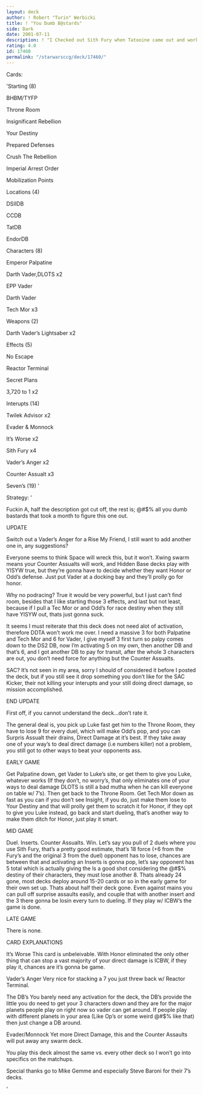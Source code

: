 ```yaml
---
layout: deck
author: ! Robert "Turin" Werbicki
title: ! "You Dumb B@stards"
side: Dark
date: 2001-07-11
description: ! "I Checked out Sith Fury when Tatooine came out and worked up a deck the day after. I wanted to keep it secret but I saw some decks popping up on here and although they were’nt as good as mine, I decided I had to get credit for one of my idea’s."
rating: 4.0
id: 17460
permalink: "/starwarsccg/deck/17460/"
---
```

Cards: 

'Starting (8)

BHBM/TYFP

Throne Room

Insignificant Rebellion

Your Destiny

Prepared Defenses

Crush The Rebellion

Imperial Arrest Order

Mobilization Points


Locations (4)

DSIIDB

CCDB

TatDB

EndorDB


Characters (8)

Emperor Palpatine

Darth Vader,DLOTS x2

EPP Vader

Darth Vader

Tech Mor x3


Weapons (2)

Darth Vader’s Lightsaber x2


Effects (5)

No Escape

Reactor Terminal

Secret Plans

3,720 to 1 x2


Interupts (14)

Twilek Advisor x2

Evader & Monnock

It’s Worse x2

Sith Fury x4

Vader’s Anger x2

Counter Assualt x3


Seven’s (19) '

Strategy: '

Fuckin A, half the description got cut off, the rest is; @#$% all you dumb bastards that took a month to figure this one out.


UPDATE

Switch out a Vader’s Anger for a Rise My Friend, I still want to add another one in, any suggestions?


Everyone seems to think Space will wreck this, but it won’t. Xwing swarm means your Counter Assualts will work, and Hidden Base decks play with YISYW true, but they’re gonna have to decide whether they want Honor or Odd’s defense. Just put Vader at a docking bay and they’ll prolly go for honor.


Why no podracing? True it would be very powerful, but I just can’t find room, besides that I like starting those 3 effects, and last but not least, because if I pull a Tec Mor or and Odd’s for race destiny when they still have YISYW out, thats just gonna suck.


It seems I must reiterate that this deck does not need alot of activation, therefore DDTA won’t work me over. I need a massive 3 for both Palpatine and Tech Mor and 6 for Vader, I give myself 3 first turn so palpy comes down to the DS2 DB, now I’m activating 5 on my own, then another DB and that’s 6, and I got another DB to pay for transit, after the whole 3 characters are out, you don’t need force for anything but the Counter Assualts.


SAC? It’s not seen in my area, sorry I should of considered it before I posted the deck, but if you still see it drop something you don’t like for the SAC Kicker, their not killing your interupts and your still doing direct damage, so mission accomplished.


END UPDATE


First off, if you cannot understand the deck...don’t rate it.


The general deal is, you pick up Luke fast get him to the Throne Room, they have to lose 9 for every duel, which will make Odd’s pop, and you can Surpris Assualt their drains, Direct Damage at it’s best. If they take away one of your way’s to deal direct damage (i.e numbers killer) not a problem, you still got to other ways to beat your opponents ass.


EARLY GAME

Get Palpatine down, get Vader to Luke’s site, or get them to give you Luke, whatever works (If they don’t, no worry’s, that only eliminates one of your ways to deal damage DLOTS is still a bad mutha when he can kill everyone on table w/ 7’s). Then get back to the Throne Room. Get Tech Mor down as fast as you can if you don’t see Insight, if you do, just make them lose to Your Destiny and that will prolly get them to scratch it for Honor, if they opt to give you Luke instead, go back and start dueling, that’s another way to make them ditch for Honor, just play it smart.


MID GAME

Duel. Inserts. Counter Assualts. Win. Let’s say you pull of 2 duels where you use Sith Fury, that’s a pretty good estimate, that’s 18 force (+6 from the Fury’s and the original 3 from the duel) opponent has to lose, chances are between that and activating an Inserts is gonna pop, let’s say opponent has 5 total which is actually giving the ls a good shot considering the @#$% destiny of their characters, they must lose another 8. Thats already 24 gone, most decks deploy around 15-20 cards or so in the early game for their own set up. Thats about half their deck gone. Even against mains you can pull off surprise assaults easily, and couple that with another insert and the 3 there gonna be losin every turn to dueling. If they play w/ ICBW’s the game is done.


LATE GAME

There is none.


CARD EXPLANATIONS


It’s Worse This card is unbeleivable. With Honor eliminated the only other thing that can stop a vast majority of your direct damage is ICBW, if they play it, chances are it’s gonna be game.


Vader’s Anger Very nice for stacking a 7 you just threw back w/ Reactor Terminal.


The DB’s You barely need any activation for the deck, the DB’s provide the little you do need to get your 3 characters down and they are for the major planets people play on right now so vader can get around. If people play with different planets in your area (Like Op’s or some weird @#$% like that) then just change a DB around.


Evader/Monnock Yet more Direct Damage, this and the Counter Assaults will put away any swarm deck.


You play this deck almost the same vs. every other deck so I won’t go into specifics on the matchups.


Special thanks go to Mike Gemme and especially Steve Baroni for their 7’s decks.


'

